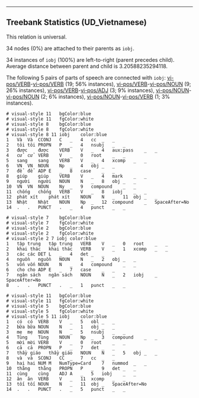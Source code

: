 

--------------------------------------------------------------------------------

## Treebank Statistics (UD_Vietnamese)

This relation is universal.

34 nodes (0%) are attached to their parents as `iobj`.

34 instances of `iobj` (100%) are left-to-right (parent precedes child).
Average distance between parent and child is 3.20588235294118.

The following 5 pairs of parts of speech are connected with `iobj`: [vi-pos/VERB]()-[vi-pos/VERB]() (19; 56% instances), [vi-pos/VERB]()-[vi-pos/NOUN]() (9; 26% instances), [vi-pos/VERB]()-[vi-pos/ADJ]() (3; 9% instances), [vi-pos/NOUN]()-[vi-pos/NOUN]() (2; 6% instances), [vi-pos/NOUN]()-[vi-pos/VERB]() (1; 3% instances).


~~~ conllu
# visual-style 11	bgColor:blue
# visual-style 11	fgColor:white
# visual-style 8	bgColor:blue
# visual-style 8	fgColor:white
# visual-style 8 11 iobj	color:blue
1	Và	Và	CCONJ	C	_	4	cc	_	_
2	tôi	tôi	PROPN	P	_	4	nsubj	_	_
3	được	được	VERB	V	_	4	aux:pass	_	_
4	cử	cử	VERB	V	_	0	root	_	_
5	sang	sang	VERB	V	_	4	xcomp	_	_
6	VN	VN	NOUN	Np	_	4	obj	_	_
7	để	để	ADP	E	_	8	case	_	_
8	giúp	giúp	VERB	V	_	4	mark	_	_
9	người	người	NOUN	N	_	8	obj	_	_
10	VN	VN	NOUN	Ny	_	9	compound	_	_
11	chống	chống	VERB	V	_	8	iobj	_	_
12	phát xít	phát xít	NOUN	N	_	11	obj	_	_
13	Nhật	Nhật	NOUN	Np	_	12	compound	_	SpaceAfter=No
14	.	.	PUNCT	.	_	4	punct	_	_

~~~


~~~ conllu
# visual-style 7	bgColor:blue
# visual-style 7	fgColor:white
# visual-style 2	bgColor:blue
# visual-style 2	fgColor:white
# visual-style 2 7 iobj	color:blue
1	tập trung	tập trung	VERB	V	_	0	root	_	_
2	khai thác	khai thác	VERB	V	_	1	xcomp	_	_
3	các	các	DET	L	_	4	det	_	_
4	nguồn	nguồn	NOUN	N	_	2	obj	_	_
5	vốn	vốn	NOUN	N	_	4	compound	_	_
6	cho	cho	ADP	E	_	7	case	_	_
7	ngân sách	ngân sách	NOUN	N	_	2	iobj	_	SpaceAfter=No
8	.	.	PUNCT	.	_	1	punct	_	_

~~~


~~~ conllu
# visual-style 11	bgColor:blue
# visual-style 11	fgColor:white
# visual-style 5	bgColor:blue
# visual-style 5	fgColor:white
# visual-style 5 11 iobj	color:blue
1	có	có	VERB	V	_	5	obl	_	_
2	bữa	bữa	NOUN	N	_	1	obj	_	_
3	mẹ	mẹ	NOUN	N	_	5	nsubj	_	_
4	Tùng	Tùng	NOUN	Np	_	3	compound	_	_
5	mời	mời	VERB	V	_	0	root	_	_
6	cả	cả	PROPN	P	_	7	det	_	_
7	thầy giáo	thầy giáo	NOUN	N	_	5	obj	_	_
8	và	và	SCONJ	CC	_	7	cc	_	_
9	hai	hai	NUM	M	NumType=Card	7	nummod	_	_
10	thằng	thằng	PROPN	P	_	9	det	_	_
11	cùng	cùng	ADJ	A	_	5	iobj	_	_
12	ăn	ăn	VERB	V	_	11	xcomp	_	_
13	tối	tối	NOUN	N	_	11	obj	_	SpaceAfter=No
14	.	.	PUNCT	.	_	5	punct	_	_

~~~


